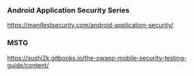 ### Android Application Security Series

https://manifestsecurity.com/android-application-security/

### MSTG

https://sushi2k.gitbooks.io/the-owasp-mobile-security-testing-guide/content/
